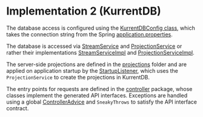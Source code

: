 # Implementation 2 (KurrentDB)

The database access is configured using
the [KurrentDBConfig class](src/main/java/ch/rafaelurben/edu/ffhs/ta2/impl2kurrentdb/config/KurrentDBConfig.java), which
takes the connection string from the Spring [application.properties](src/main/resources/application.properties).

The database is accessed via
[StreamService](src/main/java/ch/rafaelurben/edu/ffhs/ta2/impl2kurrentdb/service/StreamService.java) and
[ProjectionService](src/main/java/ch/rafaelurben/edu/ffhs/ta2/impl2kurrentdb/service/ProjectionService.java) or
rather their implementations
[StreamServiceImpl](src/main/java/ch/rafaelurben/edu/ffhs/ta2/impl2kurrentdb/service/StreamServiceImpl.java) and
[ProjectionServiceImpl](src/main/java/ch/rafaelurben/edu/ffhs/ta2/impl2kurrentdb/service/ProjectionServiceImpl.java).

The server-side projections are defined in the [projections](src/main/resources/projections) folder and are applied on
application startup by
the [StartupListener](src/main/java/ch/rafaelurben/edu/ffhs/ta2/impl2kurrentdb/listeners/StartupListener.java), which
uses the `ProjectionService` to create the projections in KurrentDB.

The entry points for requests are defined in the 
[controller](src/main/java/ch/rafaelurben/edu/ffhs/ta2/impl2kurrentdb/controller) package, whose classes implement
the generated API interfaces. Exceptions are handled using a global 
[ControllerAdvice](src/main/java/ch/rafaelurben/edu/ffhs/ta2/impl2kurrentdb/controller/ControllerExceptionHandler.java)
and `SneakyThrows` to satisfy the API interface contract.
